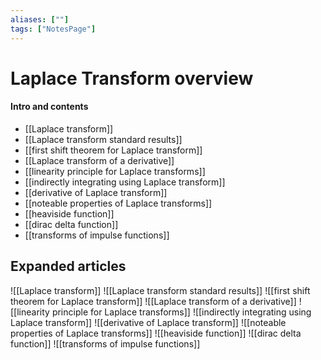 ```yaml
---
aliases: [""]
tags: ["NotesPage"]
---
```


# Laplace Transform overview

#### Intro and contents
- [[Laplace transform]]
- [[Laplace transform standard results]]
- [[first shift theorem for Laplace transform]]
- [[Laplace transform of a derivative]]
- [[linearity principle for Laplace transforms]]
- [[indirectly integrating using Laplace transform]] 
- [[derivative of Laplace transform]]
- [[noteable properties of Laplace transforms]]
- [[heaviside function]]
- [[dirac delta function]]
- [[transforms of impulse functions]]


## Expanded articles
![[Laplace transform]]
![[Laplace transform standard results]]
![[first shift theorem for Laplace transform]]
![[Laplace transform of a derivative]]
![[linearity principle for Laplace transforms]]
![[indirectly integrating using Laplace transform]] 
![[derivative of Laplace transform]]
![[noteable properties of Laplace transforms]]
![[heaviside function]]
![[dirac delta function]]
![[transforms of impulse functions]]
 



